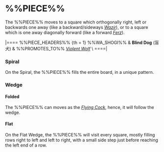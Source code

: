 # %%PIECE%%

The %%PIECE%% moves to a square which orthogonally right, left or backwards
one away (like a backward/sideways [*Wazir*](wazir.html)),
or to a square which is one away diagonally forward
(like a forward [*Ferz*](ferz.html)).

|====
%%PIECE_HEADERS%%
{th = 1}  %%WA_SHOGI%%
       &  **Blind Dog** (&#x76F2;&#x72AC;)
       &  %%PROMOTES_TO%%
          [*Violent Wolf*](gold_general.html?piece=violent_wolf) \\
====|

### Spiral

On the Spiral, the %%PIECE%% fills the entire board, in a unique
pattern.

### Wedge

#### Folded

The %%PIECE%% can moves as the [*Flying Cock*](flying_cock.html),
hence, it will follow the wedge.

#### Flat

On the Flat Wedge, the %%PIECE%% will visit every square, mostly
filling rows right to left and left to right, with a small side step
just before reaching the left end of a row.
